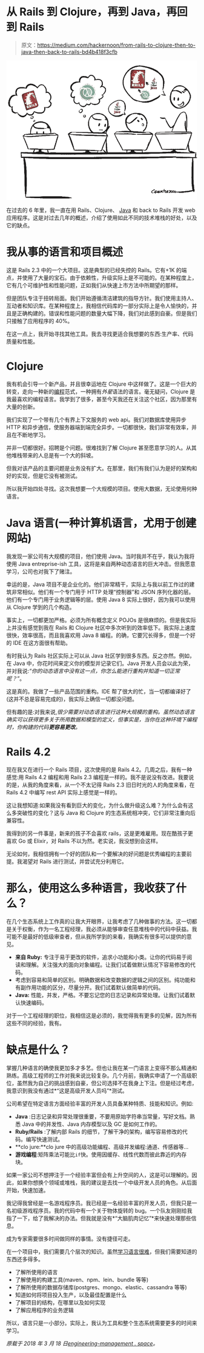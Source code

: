 # 从 Rails 到 Clojure，再到 Java，再回到 Rails

> 原文：<https://medium.com/hackernoon/from-rails-to-clojure-then-to-java-then-back-to-rails-bd4b418f3cfb>

![](img/76451fa646dbeed54f5510ef84d0079b.png)

在过去的 6 年里，我一直在用 Rails、Clojure、 [Java](https://hackernoon.com/tagged/java) 和 back to Rails 开发 web 应用程序。这是对过去几年的概述，介绍了使用如此不同的技术堆栈的好处，以及它的缺点。

# 我从事的语言和项目概述

这是 Rails 2.3 中的一个大项目。这是典型的已经失控的 Rails。它有+1K 的端点，并使用了大量的宝石。由于依赖性，升级实际上是不可能的。在某种程度上，它有几个可维护性和性能问题，正如我们从快速上市方法中所期望的那样。

但是团队专注于扭转局面。我们开始遵循清洁建筑的指导方针。我们使用主持人、互动者和知识库。在某种程度上，我相信代码库的一部分实际上是令人愉快的，并且是正确构建的。错误和性能问题的数量大幅下降，我们对此感到自豪。但是我们只接触了应用程序的 40%。

在这一点上，我开始寻找其他工具。我去寻找更适合我想要的东西:生产率、代码质量和性能。

# Clojure

我有机会引导一个新产品，并且很幸运地在 Clojure 中这样做了。这是一个巨大的转变，走向一种新的[编程](https://hackernoon.com/tagged/programming)范式，一种拥有*外星*语法的语言。毫无疑问，Clojure 是我最喜欢的编程语言。我学到了很多，甚至今天我还在关注这个社区，因为那里有大量的创新。

我们实现了一个带有几个有界上下文服务的 web api。我们对数据库使用异步 HTTP 和异步通信，使服务器端到端完全异步。一切都很快，我们非常有效率，并且在不断地学习。

并非一切都很好。招聘是个问题。很难找到了解 Clojure 甚至愿意学习的人。从其他堆栈带来的人总是有一个大的斜坡。

但我对该产品的主要问题是业务没有扩大。在那里，我们有我们认为是好的架构和好的实现，但是它没有被测试。

所以我开始四处寻找。这次我想要一个大规模的项目。使用大数据，无论使用何种语言。

# Java 语言(一种计算机语言，尤用于创建网站)

我发现一家公司有大规模的项目，他们使用 Java。当时我并不在乎，我认为我将使用 Java entreprise-ish 工具，这将是来自两种动态语言的巨大冲击。但我愿意学习，公司也对我下了赌注。

幸运的是，Java 项目不是企业化的。他们非常精干，实际上与我以前工作过的建筑非常相似。他们有一个专门用于 HTTP 处理“控制器”和 JSON 序列化器的层。他们有一个专门用于业务逻辑等的层。使用 Java 8 实际上很好，因为我可以使用从 Clojure 学到的几个构造。

事实上，一切都更加严格。必须为所有概念定义 POJOs 是很麻烦的。但是我实际上并没有感觉到我在 Rails 和 Clojure 社区中多次听到的效率低下。我实际上速度很快，效率很高，而且我喜欢用 Java 8 编程。的确，它要冗长得多，但是一个好的 IDE 在这方面很有帮助。

有时我认为 Rails 社区实际上可以从 Java 社区学到很多东西。反之亦然。例如，在 Java 中，你花时间来定义你的模型并记录它们。Java 开发人员会以此为荣，并对我说:*“你的动态语言中没有这一点，你怎么能进行重构并知道一切正常呢？”*。

这是真的。我做了一些产品范围的重构。IDE 帮了很大的忙，当一切都编译好了(这并不总是容易完成的)，我实际上确信一切都没问题。

但有趣的是:对我来说,*很少需要对动态语言进行这种大规模的重构。虽然动态语言确实可以获得更多关于所用数据和模型的定义，但事实是，当你在这种环境下编程时，你构建的代码**更容易更改**。*

# Rails 4.2

现在我又在进行一个 Rails 项目，这次使用的是 Rails 4.2。几周之后，我有一种感觉:用 Rails 4.2 编程和用 Rails 2.3 编程是一样的。我不是说没有改进。我要说的是，从我的角度来看，从一个不太记得 Rails 2.3 旧日时光的人的角度来看，在 Rails 4.2 中编写 rest API 实际上感觉是一样的。

这让我想知道:如果我没有看到巨大的变化，为什么做升级这么难？为什么会有这么多突破性的变化？这与 Java 和 Clojure 的生态系统相冲突，它们非常注重向后兼容性。

我得到的另一件事是，新来的孩子不会喜欢 rails，这是更难雇用。现在酷孩子更喜欢 Go 或 Elixir，对 Rails 不以为然。老实说，我没想到会这样。

无论如何，我相信拥有一个好的团队和一个要解决的好问题是优秀编程的主要前提。我渴望对 Rails 进行测试，并尝试充分利用它。

# 那么，使用这么多种语言，我收获了什么？

在几个生态系统上工作真的让我大开眼界，让我考虑了几种做事的方法。这一切都是关于权衡，作为一名工程经理，我必须从能够审查任意堆栈中的代码中获益。我可能不是最好的低级审查者，但从我所学到的来看，我确实有很多可以提供的意见。

*   **来自 Ruby:** 专注于易于更改的软件，追求小功能和小类。让你的代码易于阅读和理解。关注强大的面向对象编程。让我们试着做默认情况下容易修改的代码。
*   考虑到容易和简单的区别。明确数据和改变数据的逻辑之间的区别。纯功能和有副作用功能的区分，尽量分开。我们试着默认做简单的代码。
*   **Java:** 性能，并发，严格。不要忘记您的日志记录和异常处理。让我们试着默认快速编码。

对于一个工程经理的职位，我相信这是必须的，我觉得我有更多的见解，因为所有这些不同的经验，我有。

# 缺点是什么？

掌握几种语言的确使我更加多才多艺。但也让我在某一门语言上变得不那么精通和熟练。高级工程师的工作对我来说比较复杂。几个月前，我确实申请了一个高级职位，虽然我为自己的挑战感到自豪，但公司选择不在我身上下注。但是经过考虑，我意识到我没有通过*“这是高级开发人员吗”*测试。

公司希望在特定语言方面经验丰富的开发人员具备某种特质、技能和知识。例如:

*   **Java** :日志记录和异常处理很重要，不要用原始字符串当常量，写好文档。熟悉 Java 中的并发性、Java 内存模型以及 GC 是如何工作的。
*   **Ruby/Rails** :了解内部 Rails 的细节，了解干净的架构，编写容易修改的代码。编写快速测试。
*   **clo jure:**clo jure 中的高级功能编程、高级并发编程:通道、传感器等…
*   **游戏编程**:矩阵乘法可能比`if`快。使用因缓存、线性代数而彼此靠近的内存块。

如果一家公司不想押注于一个经验丰富但会有上升空间的人，这是可以理解的。因此，如果你想换个领域或堆栈，我的建议是去找一个中级开发人员的角色。从后面开始，快速加速。

我记得我曾经是一名游戏程序员。我已经是一名经验丰富的开发人员，但我只是一名初级游戏程序员。我的代码中有一个关于物体旋转的 bug。一个队友刚刚给我指了一下，给了我解决的办法。但我就是没有*“大脑肌肉记忆”*来快速处理那些信息。

成为专家需要很多时间做同样的事情。没有捷径可走。

在一个项目中，我们需要几个层次的知识。虽然[学习语言很难](https://www.youtube.com/watch?v=6Oi8_eCaBGY)，但我们需要知道的东西还多得多。

*   了解所使用的语言
*   了解使用的构建工具(maven、npm、lein、bundle 等等)
*   了解所使用的数据存储库(postgres、mongo、elastic、cassandra 等等)
*   知道如何将项目投入生产，以及最佳配置是什么
*   了解项目的结构，在哪里以及如何实现
*   了解应用程序的业务逻辑

所以，语言只是一小部分。实际上，我认为工具和整个生态系统需要更多的时间来学习。

*原载于 2018 年 3 月 18 日*[*engineering-management . space*](https://engineering-management.space/post/from-rails-to-clojure-to-java-to-rails/)*。*